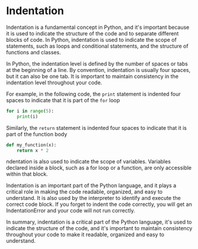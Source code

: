 # Indentation

Indentation is a fundamental concept in Python, and it's important because it is used to indicate the structure of the code and to separate different blocks of code. In Python, indentation is used to indicate the scope of statements, such as loops and conditional statements, and the structure of functions and classes.

In Python, the indentation level is defined by the number of spaces or tabs at the beginning of a line. By convention, indentation is usually four spaces, but it can also be one tab. It is important to maintain consistency in the indentation level throughout your code.

For example, in the following code, the `print` statement is indented four spaces to indicate that it is part of the `for` loop

```python
for i in range(5):
    print(i)
```

Similarly, the `return` statement is indented four spaces to indicate that it is part of the function body

```python
def my_function(x):
    return x * 2
```

ndentation is also used to indicate the scope of variables. Variables declared inside a block, such as a for loop or a function, are only accessible within that block.

Indentation is an important part of the Python language, and it plays a critical role in making the code readable, organized, and easy to understand. It is also used by the interpreter to identify and execute the correct code block. If you forget to indent the code correctly, you will get an IndentationError and your code will not run correctly.

In summary, indentation is a critical part of the Python language, it's used to indicate the structure of the code, and it's important to maintain consistency throughout your code to make it readable, organized and easy to understand.